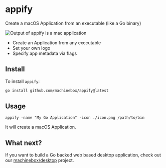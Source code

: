 # appify

Create a macOS Application from an executable (like a Go binary)

![Output of appify is a mac application](preview2.png)

* Create an Application from any executable
* Set your own logo
* Specify app metadata via flags

## Install

To install `appify`:

```bash
go install github.com/machinebox/appify@latest
```

## Usage

```
appify -name "My Go Application" -icon ./icon.png /path/to/bin
```

It will create a macOS Application.

## What next?

If you want to build a Go backed web based desktop application, check out our [machinebox/desktop](https://github.com/machinebox/desktop) project.
